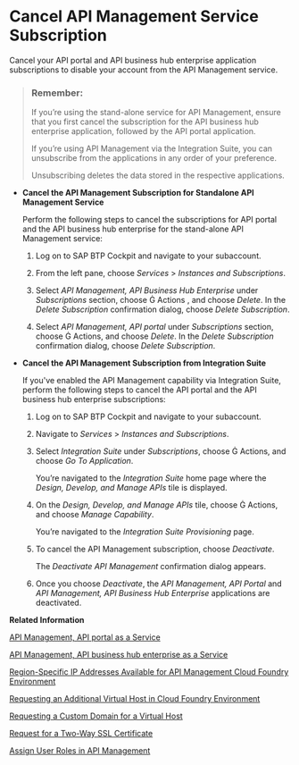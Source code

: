 <!-- loiodf6df2b90c354ca7b83c4e7045b2279c -->

<link rel="stylesheet" type="text/css" href="css/sap-icons.css"/>

# Cancel API Management Service Subscription

Cancel your API portal and API business hub enterprise application subscriptions to disable your account from the API Management service.

> ### Remember:  
> If you’re using the stand-alone service for API Management, ensure that you first cancel the subscription for the API business hub enterprise application, followed by the API portal application.
> 
> If you’re using API Management via the Integration Suite, you can unsubscribe from the applications in any order of your preference.
> 
> Unsubscribing deletes the data stored in the respective applications.

-   **Cancel the API Management Subscription for Standalone API Management Service**

    Perform the following steps to cancel the subscriptions for API portal and the API business hub enterprise for the stand-alone API Management service:

    1.  Log on to SAP BTP Cockpit and navigate to your subaccount.

    2.  From the left pane, choose *Services* \> *Instances and Subscriptions*.

    3.  Select *API Management, API Business Hub Enterprise* under *Subscriptions* section, choose <span class="SAP-icons"></span> Actions , and choose *Delete*. In the *Delete Subscription* confirmation dialog, choose *Delete Subscription*.

    4.  Select *API Management, API portal* under *Subscriptions* section, choose <span class="SAP-icons"></span> Actions, and choose *Delete*. In the *Delete Subscription* confirmation dialog, choose *Delete Subscription*.


-   **Cancel the API Management Subscription from Integration Suite**

    If you've enabled the API Management capability via Integration Suite, perform the following steps to cancel the API portal and the API business hub enterprise subscriptions:

    1.  Log on to SAP BTP Cockpit and navigate to your subaccount.

    2.  Navigate to *Services* \> *Instances and Subscriptions*.

    3.  Select *Integration Suite* under *Subscriptions*, choose <span class="SAP-icons"></span> Actions, and choose *Go To Application*.

        You’re navigated to the *Integration Suite* home page where the *Design, Develop, and Manage APIs* tile is displayed.

    4.  On the *Design, Develop, and Manage APIs* tile, choose <span class="SAP-icons"></span> Actions, and choose *Manage Capability*.

        You’re navigated to the *Integration Suite* *Provisioning* page.

    5.  To cancel the API Management subscription, choose *Deactivate*.

        The *Deactivate API Management* confirmation dialog appears.

    6.  Once you choose *Deactivate*, the *API Management, API Portal* and *API Management, API Business Hub Enterprise* applications are deactivated.



**Related Information**  


[API Management, API portal as a Service](api-management-api-portal-as-a-service-e064663.md "The API Management, API portal as a service on Cloud Foundry provides different capabilities through Route Service plan, On-Premise Connectivity plan, and API Access plan.")

[API Management, API business hub enterprise as a Service](api-management-api-business-hub-enterprise-as-a-service-d59d8f9.md "The API Management, API business hub enterprise as a service on Cloud Foundry provides the API access plan.")

[Region-Specific IP Addresses Available for API Management Cloud Foundry Environment](region-specific-ip-addresses-available-for-api-management-cloud-foundry-environment-585d639.md "API Management protects your backend services. However, API Management needs to establish connectivity to your backend services during an API call execution.")

[Requesting an Additional Virtual Host in Cloud Foundry Environment](requesting-an-additional-virtual-host-in-cloud-foundry-environment-a7b91e5.md "Create a new virtual host or update an alias for an existing virtual host in the Cloud Foundry environment.")

[Requesting a Custom Domain for a Virtual Host](requesting-a-custom-domain-for-a-virtual-host-6b9e5a3.md "A virtual host allows you to host multiple domain names on the API Management capability within Integration Suite.")

[Request for a Two-Way SSL Certificate](request-for-a-two-way-ssl-certificate-9faf7ce.md "Request a two-way SSL certificate for the default domain of the virtual host of your API Management service.")

[Assign User Roles in API Management](assign-user-roles-in-api-management-911ca5a.md "Use role collections to group together different roles that can be assigned to API Portal and API business hub enterprise users.")

